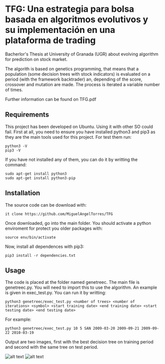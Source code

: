 # TFG: Una estrategia para bolsa basada en algoritmos evolutivos y su implementación en una plataforma de trading

Bacherlor's Thesis at University of Granada (UGR) about evolving algorithm for prediction on stock market.

The algorith is based on genetics programming, that means that a population (some decision trees with stock indicators) is evaluated on a period (with the framework backtrader) an, depending of the score, crossover and mutation are made. The process is iterated a variable number of times.

Further information can be found on TFG.pdf

## Requirements 

This project has been developed on Ubuntu. Using it with other SO could fail. First at all, you need to ensure you have installed python3 and pip3 as they are the main tools used for this project. For test them run:

```
python3 -V
pip3 -V
```

If you have not installed any of them, you can do it by writting the command:

```
sudo apt-get install python3
sudo apt-get install python3-pip
```

## Installation

The source code can be download with:

```
it clone https://github.com/MiguelAngelTorres/TFG
```

Once downloaded, go into the main folder. You should activate a python enviroment for protect you older packages with:

```
source env/bin/activate
```

Now, install all dependences with pip3:

```
pip3 install -r dependencies.txt
```

## Usage

The code is placed at the folder named genetreec. The main file is genetreec.py. You will need to import this to use the algorithm. An example is given in exec_test.py. You can run it by writting:

```
python3 genetreec/exec_test.py <number of trees> <number of iterations> <symbol> <start training date> <end training date> <start testing date> <end testing date>
```

For example:
```
python3 genetreec/exec_test.py 10 5 SAN 2009-03-20 2009-09-21 2009-09-22 2010-03-19
```

Output are two images, first with the best decision tree on training period and second with the same tree on test period.

![alt text](https://github.com/MiguelAngelTorres/TFG/blob/master/Resultados/Mousavi/1_WPT.TO_train.png)
![alt text](https://github.com/MiguelAngelTorres/TFG/blob/master/Resultados/Mousavi/1_WPT.TO_test.png)


